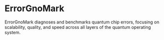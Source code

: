 # ErrorGnoMark



ErrorGnoMark diagnoses and benchmarks quantum chip errors, focusing on scalability, quality, and speed across all layers of the quantum operating system.
